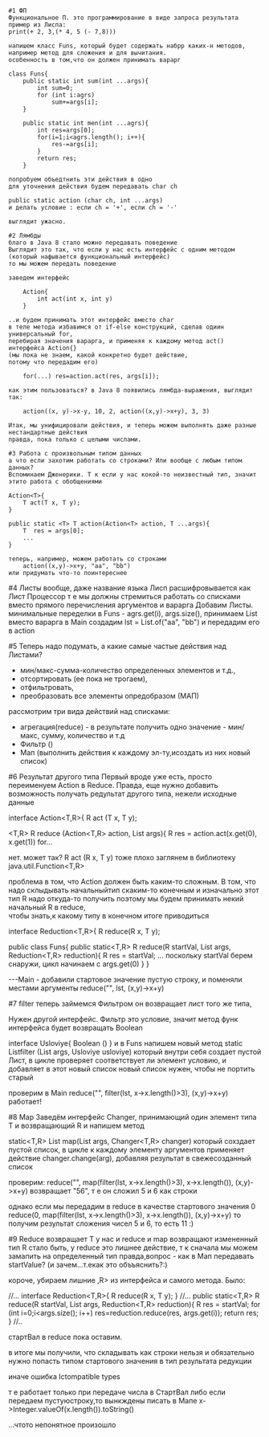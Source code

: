 
	#1 ФП 
	Функциональное П. это программирование в виде запроса результата
	пример из Лиспа:
	print(+ 2, 3,(* 4, 5 (- 7,8))) 

	напишем класс Funs, который будет содержать набрр каких-н методов,
	например метод для сложения и для вычитания. 
	особенность в том,что он должен принимать варарг

	class Funs{
		public static int sum(int ...args){
			int sum=0;
			for (int i:agrs)
				sum+=args[i];
		}
		
		public static int men(int ...agrs){
			int res=args[0];
			for(i=1;i<agrs.length(); i++){
				res-=args[i];
			}
			return res;
		}

	попробуем объедтнить эти действия в одно
	для уточнения действия будем передавать char ch

	public static action (char ch, int ...args)
	и делать условие : если ch = '+', если ch = '-'

	выглядит ужасно. 

	#2 Лямбды
	благо в Java 8 стало можно передавать поведение
	Выглядит это так, что если у нас есть интерфейс с одним методом
	(который нафывается функциональный интерфейс)
	то мы можем передать поведение

	заведем интерфейс 

		Action{
			int act(int x, int y)
		}

	..и будем принимать этот интерфейс вместо char
	в теле метода избавимся от if-else конструкций, сделав одиин универсальный for, 
	перебирая значения варарга, и применяя к каждому метод act() интерфейса Action{}
	(мы пока не знаем, какой конкретно будет действие, 
	потому что передадим его)

		for(...) res=action.act(res, args[i]);

	как этим пользоваться? в Java 8 появились лямбда-выражения, выглядит так:

		action((x, y)->x-y, 10, 2, action((x,y)->x+y), 3, 3) 
		
	Итак, мы унифицировали действия, и теперь можем выполнять даже разные нестандартные действия
	правда, пока только с целыми числами.

	#3 Работа с произвольным типом данных
	а что если захотим работать со строками? Или вообще с любым типом данных?
	Вспоминаем Дженерики. Т к если у нас кокой-то неизвестный тип, значит этито работа с обобщениями

	Action<T>{
		T act(T x, T y);
	} 

	public static <T> T action(Action<T> action, T ...args){
		T  res = args[0];
		...
	}

	теперь, например, можем работать со строками
		action((x,y)->x+y, "aa", "bb")
	или придумать что-то поинтереснее

#4 Листы
вообще, даже название языка Лисп расшифровывается как Лист Процессор
т е мы должны стремиться работать со списками вместо прямого перечисления аргументов и варарга
Добавим Листы.
минимальные переделки в Funs - agrs.get(i), args.size(), принимаем List<T> вместо варарга
в Main создадим lst = List.of("aa", "bb") и передадим его в action 

#5
Теперь надо подумать, а какие самые частые действия над Листами?
- мин/макс-сумма-количество определенных элементов и т.д.,
- отсортировать (ее пока не трогаем),
- отфильтровать, 
- преобразовать все элементы опредобразом (МАП)

 рассмотрим три вида действий над списками:
  - агрегация(reduce) - в результате получить одно значение - мин/макс, сумму, количество и т.д
  - Фильтр ()
  - Мап (выполнить действия к каждому эл-ту,исоздать из них новый список)
  
#6 Результат другого типа
Первый вроде уже есть, просто переименуем Action в Reduce.
Правда, еще нужно добавить возможность получать редультат другого типа, нежели исходные данные

interface Action<T,R>{
	R act (T x, T y);

<T,R> R reduce (Action<T,R> action, List<T> args){
	R res = action.act(x.get(0), x.get(1))
	for...
	
нет. может так?
	R act (R x, T y)
тоже плохо
заглянем в библиотеку java.util.Function<T,R>

проблема в том, что Action должен быть каким-то сложным.
В том, что надо склыдывать начальныйтип скаким-то конечным
и изначально этот тип R надо откуда-то получить
поэтому мы будем принимать некий начальный R в reduce,  
чтобы знать,к какому типу в конечном итоге приводиться

interface Reduction<T,R>{
	R reduce(R x, T y);

public class Funs{
	public static<T,R> R reduce(R startVal, List<T> args, Reduction<T,R> reduction){
		R res = startVal;
		...
		поскольку startVal берем снаружи, цикл начинаем с args.get(0)
	}
}	

---Main - добавили стартовое значение пустую строку, и поменяли местами аргументы 
	reduce("", lst, (x,y)->x+y) 

#7 filter
теперь займемся Фильтром
он возвращает лист того же типа,

Нужен другой интерфейс. 
Фильтр это условие, значит метод функ интерфейса будет возвращать Boolean

interface Usloviye{
	Boolean ()
}
и в Funs напишем новый метод 
	static <T> List<T>filter (List<T> args, Usloviye<T> usloviye)
который внутри себя создает пустой Лист, 
в цикле проверяет соответствует ли элемент условию, и добавляет в этот новый список
новый список нужен, чтобы не портить старый

проверим в Main 
	reduce("", filter(lst, x->x.length()>3), (x,y)->x+y)
работает!

#8 Map
Заведём интерфейс Changer, принимающий один элемент типа T и возвращающий R
и напишем метод 

static<T,R> List<R> map(List<T> args, Changer<T,R> changer)
который сохздает пустой список, 
в цикле к каждому элементу аргументов применяет действие changer.change(arg),
добавляя результат в свежесозданный список

проверим:
	reduce("", map(filter(lst, x->x.length()>3), x->x.length()), (x,y)->x+y)
возвращает "56", т е он сложил 5 и 6 как строки  

однако если мы передадим в reduce в качестве стартового значения 0
	reduce(0, map(filter(lst, x->x.length()>3), x->x.length()), (x,y)->x+y)
то получим результат сложения чисел 5 и 6, то есть 11 :) 


#9 Reduce возвращает T
у нас и reduce и map возвращают измененный тип R
стало быть, у reduce это лишнее действие, т к сначала мы можем замапить на определенный тип
правда,вопрос - как в Мап передавать startValue? (и зачем...т.екак это объъяснить?:) 

короче, убираем лишние ,R> из интерфейса и самого метода. Было:

//...
interface Reduction<T,R>{
	R reduce(R x, T y);
} 
//...
public static<T,R> R reduce(R startVal, List<T> args, Reduction<T,R> reduction){
	R res = startVal;
	for (int i=0;i<args.size(); i++)	res=reduction.reduce(res, args.get(i));
	return res;
}
//..

стартВал в reduce пока оставим.

в итоге мы получили, что складывать как строки нельзя
и обязательно нужно попасть типом стартового значения в тип результата редукции

иначе ошибка Ictompatible types

т е работает только при передаче числа в СтартВал
либо если передаем пустуюстроку,то вынкждены писать в Мапе 
x->Integer.valueOf(x.length()).toString()

...чтото непонятное произошло